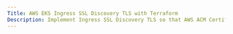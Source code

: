 ```yaml
---
Title: AWS EKS Ingress SSL Discovery TLS with Terraform
Description: Implement Ingress SSL Discovery TLS so that AWS ACM Certificate will be automatically discovered and associated to Ingress Service
---
```

